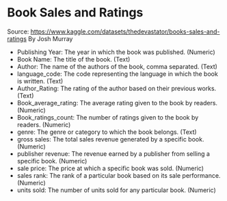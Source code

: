 # Book Sales and Ratings


Source: https://www.kaggle.com/datasets/thedevastator/books-sales-and-ratings
By Josh Murray


- Publishing Year: The year in which the book was published. (Numeric)
- Book Name: The title of the book. (Text)
- Author: The name of the authors of the book, comma separated. (Text)
- language_code: The code representing the language in which the book is written. (Text)
- Author_Rating: The rating of the author based on their previous works. (Text)
- Book_average_rating: The average rating given to the book by readers. (Numeric)
- Book_ratings_count: The number of ratings given to the book by readers. (Numeric)
- genre: The genre or category to which the book belongs. (Text)
- gross sales: The total sales revenue generated by a specific book. (Numeric)
- publisher revenue: The revenue earned by a publisher from selling a specific book. (Numeric)
- sale price: The price at which a specific book was sold. (Numeric)
- sales rank: The rank of a particular book based on its sale performance. (Numeric)
- units sold: The number of units sold for any particular book. (Numeric)
